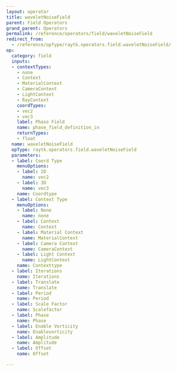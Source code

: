```yaml
---
layout: operator
title: waveletNoiseField
parent: Field Operators
grand_parent: Operators
permalink: /reference/operators/field/waveletNoiseField
redirect_from:
  - /reference/opType/raytk.operators.field.waveletNoiseField/
op:
  category: field
  inputs:
  - contextTypes:
    - none
    - Context
    - MaterialContext
    - CameraContext
    - LightContext
    - RayContext
    coordTypes:
    - vec2
    - vec3
    label: Phase Field
    name: phase_field_definition_in
    returnTypes:
    - float
  name: waveletNoiseField
  opType: raytk.operators.field.waveletNoiseField
  parameters:
  - label: Coord Type
    menuOptions:
    - label: 2D
      name: vec2
    - label: 3D
      name: vec3
    name: Coordtype
  - label: Context Type
    menuOptions:
    - label: None
      name: none
    - label: Context
      name: Context
    - label: Material Context
      name: MaterialContext
    - label: Camera Context
      name: CameraContext
    - label: Light Context
      name: LightContext
    name: Contexttype
  - label: Iterations
    name: Iterations
  - label: Translate
    name: Translate
  - label: Period
    name: Period
  - label: Scale Factor
    name: Scalefactor
  - label: Phase
    name: Phase
  - label: Enable Vorticity
    name: Enablevorticity
  - label: Amplitude
    name: Amplitude
  - label: Offset
    name: Offset

---
```

